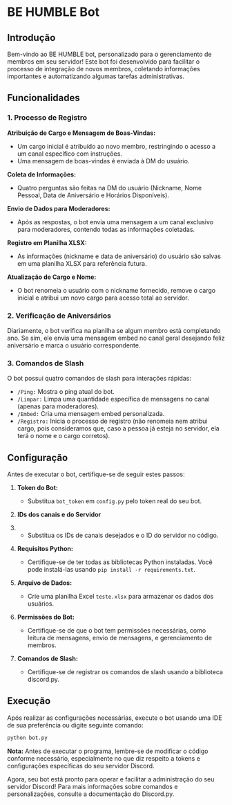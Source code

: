 # BE HUMBLE Bot

## Introdução

Bem-vindo ao BE HUMBLE bot, personalizado para o gerenciamento de membros em seu servidor! Este bot foi desenvolvido para facilitar o processo de integração de novos membros, coletando informações importantes e automatizando algumas tarefas administrativas.

## Funcionalidades

### 1. Processo de Registro

**Atribuição de Cargo e Mensagem de Boas-Vindas:**
- Um cargo inicial é atribuído ao novo membro, restringindo o acesso a um canal específico com instruções.
- Uma mensagem de boas-vindas é enviada à DM do usuário.

**Coleta de Informações:**
- Quatro perguntas são feitas na DM do usuário (Nickname, Nome Pessoal, Data de Aniversário e Horários Disponíveis).

**Envio de Dados para Moderadores:**
- Após as respostas, o bot envia uma mensagem a um canal exclusivo para moderadores, contendo todas as informações coletadas.

**Registro em Planilha XLSX:**
- As informações (nickname e data de aniversário) do usuário são salvas em uma planilha XLSX para referência futura.

**Atualização de Cargo e Nome:**
- O bot renomeia o usuário com o nickname fornecido, remove o cargo inicial e atribui um novo cargo para acesso total ao servidor.

### 2. Verificação de Aniversários

Diariamente, o bot verifica na planilha se algum membro está completando ano. Se sim, ele envia uma mensagem embed no canal geral desejando feliz aniversário e marca o usuário correspondente.

### 3. Comandos de Slash

O bot possui quatro comandos de slash para interações rápidas:

- `/Ping:` Mostra o ping atual do bot.
- `/Limpar:` Limpa uma quantidade específica de mensagens no canal (apenas para moderadores).
- `/Embed:` Cria uma mensagem embed personalizada.
- `/Registro:` Inicia o processo de registro (não renomeia nem atribui cargo, pois consideramos que, caso a pessoa já esteja no servidor, ela terá o nome e o cargo corretos).

## Configuração

Antes de executar o bot, certifique-se de seguir estes passos:

1. **Token do Bot:**
   - Substitua `bot_token` em `config.py` pelo token real do seu bot.

2. **IDs dos canais e do Servidor**
3. - Substitua os IDs de canais desejados e o ID do servidor no código.

4. **Requisitos Python:**
   - Certifique-se de ter todas as bibliotecas Python instaladas. Você pode instalá-las usando `pip install -r requirements.txt`.

5. **Arquivo de Dados:**
   - Crie uma planilha Excel `teste.xlsx` para armazenar os dados dos usuários.

6. **Permissões do Bot:**
   - Certifique-se de que o bot tem permissões necessárias, como leitura de mensagens, envio de mensagens, e gerenciamento de membros.

7. **Comandos de Slash:**
   - Certifique-se de registrar os comandos de slash usando a biblioteca discord.py.

## Execução

Após realizar as configurações necessárias, execute o bot usando uma IDE de sua preferência ou digite seguinte comando:

```bash
python bot.py
```

**Nota:** Antes de executar o programa, lembre-se de modificar o código conforme necessário, especialmente no que diz respeito a tokens e configurações específicas do seu servidor Discord.

Agora, seu bot está pronto para operar e facilitar a administração do seu servidor Discord! Para mais informações sobre comandos e personalizações, consulte a documentação do Discord.py.
